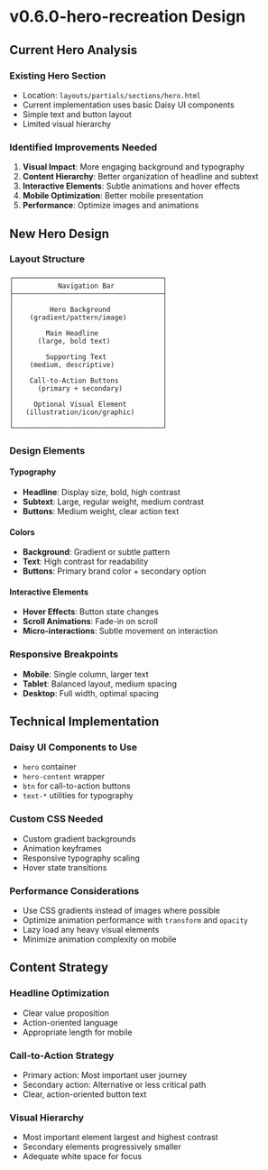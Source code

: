 # v0.6.0-hero-recreation Design

## Current Hero Analysis

### Existing Hero Section
- Location: `layouts/partials/sections/hero.html`
- Current implementation uses basic Daisy UI components
- Simple text and button layout
- Limited visual hierarchy

### Identified Improvements Needed
1. **Visual Impact**: More engaging background and typography
2. **Content Hierarchy**: Better organization of headline and subtext
3. **Interactive Elements**: Subtle animations and hover effects
4. **Mobile Optimization**: Better mobile presentation
5. **Performance**: Optimize images and animations

## New Hero Design

### Layout Structure
```
┌─────────────────────────────────────┐
│           Navigation Bar            │
├─────────────────────────────────────┤
│                                     │
│         Hero Background             │
│    (gradient/pattern/image)         │
│                                     │
│        Main Headline                │
│      (large, bold text)             │
│                                     │
│        Supporting Text              │
│    (medium, descriptive)            │
│                                     │
│    Call-to-Action Buttons           │
│      (primary + secondary)          │
│                                     │
│     Optional Visual Element         │
│   (illustration/icon/graphic)       │
│                                     │
└─────────────────────────────────────┘
```

### Design Elements

#### Typography
- **Headline**: Display size, bold, high contrast
- **Subtext**: Large, regular weight, medium contrast
- **Buttons**: Medium weight, clear action text

#### Colors
- **Background**: Gradient or subtle pattern
- **Text**: High contrast for readability
- **Buttons**: Primary brand color + secondary option

#### Interactive Elements
- **Hover Effects**: Button state changes
- **Scroll Animations**: Fade-in on scroll
- **Micro-interactions**: Subtle movement on interaction

### Responsive Breakpoints
- **Mobile**: Single column, larger text
- **Tablet**: Balanced layout, medium spacing
- **Desktop**: Full width, optimal spacing

## Technical Implementation

### Daisy UI Components to Use
- `hero` container
- `hero-content` wrapper
- `btn` for call-to-action buttons
- `text-*` utilities for typography

### Custom CSS Needed
- Custom gradient backgrounds
- Animation keyframes
- Responsive typography scaling
- Hover state transitions

### Performance Considerations
- Use CSS gradients instead of images where possible
- Optimize animation performance with `transform` and `opacity`
- Lazy load any heavy visual elements
- Minimize animation complexity on mobile

## Content Strategy

### Headline Optimization
- Clear value proposition
- Action-oriented language
- Appropriate length for mobile

### Call-to-Action Strategy
- Primary action: Most important user journey
- Secondary action: Alternative or less critical path
- Clear, action-oriented button text

### Visual Hierarchy
- Most important element largest and highest contrast
- Secondary elements progressively smaller
- Adequate white space for focus
